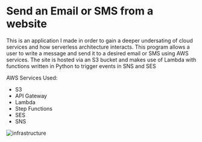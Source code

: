 # Send an Email or SMS from a website

This is an application I made in order to gain a deeper undersating of cloud services and how serverless architecture interacts.
This program allows a user to write a message and send it to a desired email or SMS using AWS services. The site is hosted via an S3 bucket and makes use of Lambda with functions written in Python to trigger events in SNS and SES



AWS Services Used:
 - S3
 - API Gateway
 - Lambda
 - Step Functions
 - SES
 - SNS
 
![infrastructure](https://user-images.githubusercontent.com/120144929/210161760-5722bef8-0578-4f33-8a03-359134800cc1.png)
